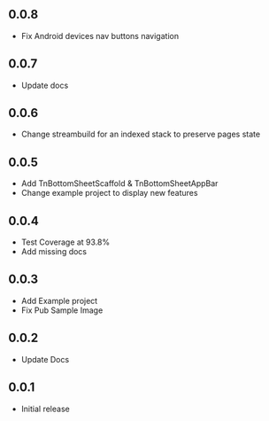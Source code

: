 ## 0.0.8

- Fix Android devices nav buttons navigation

## 0.0.7

- Update docs

## 0.0.6

- Change streambuild for an indexed stack to preserve pages state

## 0.0.5

- Add TnBottomSheetScaffold & TnBottomSheetAppBar
- Change example project to display new features

## 0.0.4

- Test Coverage at 93.8%
- Add missing docs

## 0.0.3

- Add Example project
- Fix Pub Sample Image

## 0.0.2

- Update Docs

## 0.0.1

- Initial release
